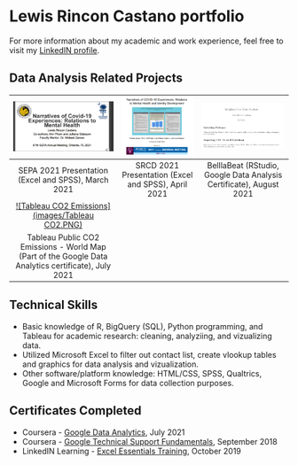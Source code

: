 # Lewis Rincon Castano portfolio

For more information about my academic and work experience, feel free to visit my [LinkedIN profile](https://www.linkedin.com/in/lrincas/).


## Data Analysis Related Projects

| [![SEPA 2021](https://raw.githubusercontent.com/lericas/portfolio/main/images/SEPA%202021.PNG?token=APFL442CSPMA3U4O32JCCK3BE7TXI)](https://github.com/lericas/portfolio/blob/main/pdf_files/SEPA%202021%20Presentation.pdf)  | [![SRCD 2021](https://raw.githubusercontent.com/lericas/portfolio/main/images/SRCD%202021.PNG?token=APFL44ZXS7H3UGO2HRHIFNTBE77R4)](https://github.com/lericas/portfolio/blob/main/pdf_files/SRCD%202021%20Presentation.pdf) | [![BellaBeat Data Analysis](https://raw.githubusercontent.com/lericas/portfolio/main/images/Bellabeat.PNG?token=APFL443W6IWL73T46GD56KDBFAET4)](https://github.com/lericas/portfolio/blob/main/pdf_files/BellaBeat_Analysis.pdf) |
|:---:|:---:|:---:|
| SEPA 2021 Presentation (Excel and SPSS), March 2021 | SRCD 2021 Presentation (Excel and SPSS), April 2021 | BelllaBeat (RStudio, Google Data Analysis Certificate), August 2021 |  
| [![Tableau CO2 Emissions](images/Tableau CO2.PNG)](https://public.tableau.com/views/CO2Emissions-WorldMap/Sheet1?:language=en-US&:display_count=n&:origin=viz_share_link)  |
| Tableau Public CO2 Emissions - World Map (Part of the Google Data Analytics certificate), July 2021 |

## Technical Skills
* Basic knowledge of R, BigQuery (SQL), Python programming, and Tableau for academic research: cleaning, analyziing, and vizualizing data.
* Utilized Microsoft Excel to filter out contact list, create vlookup tables and graphics for data analysis and vizualization.
* Other software/platform knowledge: HTML/CSS, SPSS, Qualtrics, Google and Microsoft Forms for data collection purposes.


## Certificates Completed

* Coursera - [Google Data Analytics](https://www.credly.com/badges/20dd9392-bf2c-47f0-bf27-a92d262c0e96?source=linked_in_profile), July 2021
* Coursera - [Google Technical Support Fundamentals](https://www.coursera.org/account/accomplishments/verify/B4C8QHZTCVGZ), September 2018
* LinkedIN Learning - [Excel Essentials Training](https://github.com/lericas/portfolio/blob/main/pdf_files/Excel%20Essential%20Training%20Office%20365.pdf), October 2019


